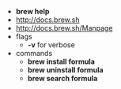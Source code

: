 * **brew help**
* <http://docs.brew.sh>
* <http://docs.brew.sh/Manpage>
* flags
    * **-v** for verbose
* commands
    * **brew install formula**
    * **brew uninstall formula**
    * **brew search formula**
